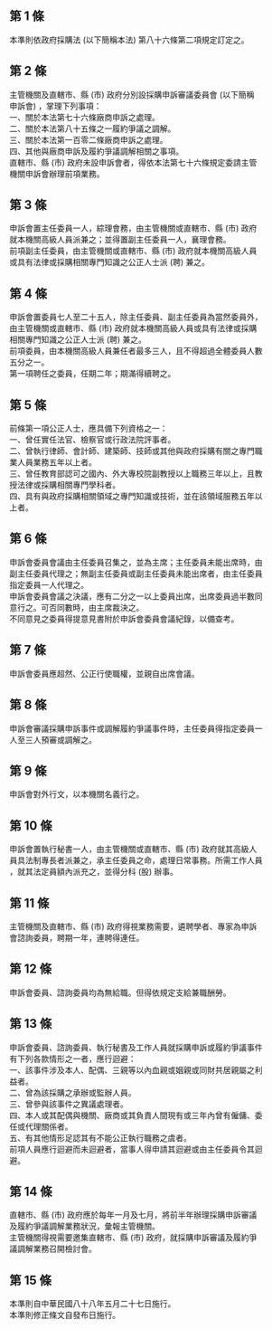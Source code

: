 第 1 條
-------
本準則依政府採購法 (以下簡稱本法) 第八十六條第二項規定訂定之。

第 2 條
-------
主管機關及直轄市、縣 (市) 政府分別設採購申訴審議委員會 (以下簡稱  
申訴會) ，掌理下列事項：  
一、關於本法第七十六條廠商申訴之處理。  
二、關於本法第八十五條之一履約爭議之調解。  
三、關於本法第一百零二條廠商申訴之處理。  
四、其他與廠商申訴及履約爭議調解相關之事項。  
直轄市、縣 (市) 政府未設申訴會者，得依本法第七十六條規定委請主管  
機關申訴會辦理前項業務。

第 3 條
-------
申訴會置主任委員一人，綜理會務，由主管機關或直轄市、縣 (市) 政府  
就本機關高級人員派兼之；並得置副主任委員一人，襄理會務。  
前項副主任委員，由主管機關或直轄市、縣 (市) 政府就本機關高級人員  
或具有法律或採購相關專門知識之公正人士派 (聘) 兼之。

第 4 條
-------
申訴會置委員七人至二十五人，除主任委員、副主任委員為當然委員外，  
由主管機關或直轄市、縣 (市) 政府就本機關高級人員或具有法律或採購  
相關專門知識之公正人士派 (聘) 兼之。  
前項委員，由本機關高級人員兼任者最多三人，且不得超過全體委員人數  
五分之一。  
第一項聘任之委員，任期二年；期滿得續聘之。

第 5 條
-------
前條第一項公正人士，應具備下列資格之一：  
一、曾任實任法官、檢察官或行政法院評事者。  
二、曾執行律師、會計師、建築師、技師或其他與政府採購有關之專門職  
    業人員業務五年以上者。  
三、曾任教育部認可之國內、外大專校院副教授以上職務三年以上，且教  
    授法律或採購相關專門學科者。  
四、具有與政府採購相關領域之專門知識或技術，並在該領域服務五年以  
    上者。

第 6 條
-------
申訴會委員會議由主任委員召集之，並為主席；主任委員未能出席時，由  
副主任委員代理之；無副主任委員或副主任委員未能出席者，由主任委員  
指定委員一人代理之。  
申訴會委員會議之決議，應有二分之一以上委員出席，出席委員過半數同  
意行之。可否同數時，由主席裁決之。  
不同意見之委員得提意見書附於申訴會委員會議紀錄，以備查考。

第 7 條
-------
申訴會委員應超然、公正行使職權，並親自出席會議。

第 8 條
-------
申訴會審議採購申訴事件或調解履約爭議事件時，主任委員得指定委員一  
人至三人預審或調解之。

第 9 條
-------
申訴會對外行文，以本機關名義行之。

第 10 條
--------
申訴會置執行秘書一人，由主管機關或直轄市、縣 (市) 政府就其高級人  
員具法制專長者派兼之，承主任委員之命，處理日常事務。所需工作人員  
，就其法定員額內派充之，並得分科 (股) 辦事。

第 11 條
--------
主管機關及直轄市、縣 (市) 政府得視業務需要，遴聘學者、專家為申訴  
會諮詢委員，聘期一年，連聘得連任。

第 12 條
--------
申訴會委員、諮詢委員均為無給職。但得依規定支給兼職酬勞。

第 13 條
--------
申訴會委員、諮詢委員、執行秘書及工作人員就採購申訴或履約爭議事件  
有下列各款情形之一者，應行迴避：  
一、該事件涉及本人、配偶、三親等以內血親或姻親或同財共居親屬之利  
    益者。  
二、曾為該採購之承辦或監辦人員。  
三、曾參與該事件之異議處理者。  
四、本人或其配偶與機關、廠商或其負責人間現有或三年內曾有僱傭、委  
    任或代理關係者。  
五、有其他情形足認其有不能公正執行職務之虞者。  
前項人員應行迴避而未迴避者，當事人得申請其迴避或由主任委員令其迴  
避。

第 14 條
--------
直轄市、縣 (市) 政府應於每年一月及七月，將前半年辦理採購申訴審議  
及履約爭議調解業務狀況，彙報主管機關。  
主管機關得視需要邀集直轄市、縣 (市) 政府，就採購申訴審議及履約爭  
議調解業務召開檢討會。

第 15 條
--------
本準則自中華民國八十八年五月二十七日施行。  
本準則修正條文自發布日施行。

